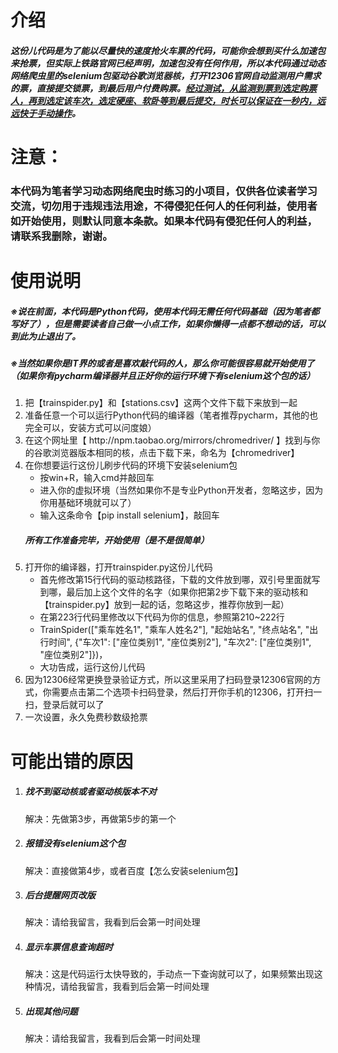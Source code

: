 <h1>介绍</h1>
<h5>这份儿代码是为了能以尽量快的速度抢火车票的代码，可能你会想到买什么加速包来抢票，但实际上铁路官网已经声明，加速包没有任何作用，所以本代码通过动态网络爬虫里的selenium包驱动谷歌浏览器核，打开12306官网自动监测用户需求的票，直接提交锁票，到最后用户付费购票。<u>经过测试，从监测到票到选定购票人，再到选定该车次，选定硬座、软卧等到最后提交，时长可以保证在一秒内，远远快于手动操作</u>。</h5>
<h1>注意：</h1>
<h3>本代码为笔者学习动态网络爬虫时练习的小项目，仅供各位读者学习交流，切勿用于违规违法用途，不得侵犯任何人的任何利益，使用者如开始使用，则默认同意本条款。如果本代码有侵犯任何人的利益，请联系我删除，谢谢。</h3>
<h1>使用说明</h1>
<h5>※说在前面，本代码是Python代码，使用本代码无需任何代码基础（因为笔者都写好了），但是需要读者自己做一小点工作，如果你懒得一点都不想动的话，可以到此为止退出了。</h5>
<h5>※当然如果你是IT界的或者是喜欢敲代码的人，那么你可能很容易就开始使用了（如果你有pycharm编译器并且正好你的运行环境下有selenium这个包的话）</h5>
<ol>
    <li>把【trainspider.py】和【stations.csv】这两个文件下载下来放到一起</li>
    <li>准备任意一个可以运行Python代码的编译器（笔者推荐pycharm，其他的也完全可以，安装方式可以问度娘）</li>
    <li>在这个网址里【 http://npm.taobao.org/mirrors/chromedriver/ 】找到与你的谷歌浏览器版本相同的核，点击下载下来，命名为【chromedriver】</li>
    <li>在你想要运行这份儿刷步代码的环境下安装selenium包
        <ul>
            <li>按win+R，输入cmd并敲回车</li>
            <li>进入你的虚拟环境（当然如果你不是专业Python开发者，忽略这步，因为你用基础环境就可以了）</li>
            <li>输入这条命令【pip install selenium】，敲回车</li></ul>
    <h5>所有工作准备完毕，开始使用（是不是很简单）</h5>
    </li>
    <li>打开你的编译器，打开trainspider.py这份儿代码
    <ul>
        <li>首先修改第15行代码的驱动核路径，下载的文件放到哪，双引号里面就写到哪，最后加上这个文件的名字（如果你把第2步下载下来的驱动核和【trainspider.py】放到一起的话，忽略这步，推荐你放到一起）</li>
        <li>在第223行代码里修改以下代码为你的信息，参照第210~222行         </li>
        <li>TrainSpider(["乘车姓名1", "乘车人姓名2"], "起始站名", "终点站名", "出行时间",  {"车次1": ["座位类别1", "座位类别2"], "车次2": ["座位类别1", "座位类别2"]})，</li>
        <li>大功告成，运行这份儿代码</li>
    </ul>
    </li>
    <li>因为12306经常更换登录验证方式，所以这里采用了扫码登录12306官网的方式，你需要点击第二个选项卡扫码登录，然后打开你手机的12306，打开扫一扫，登录后就可以了</li>
    <img href="login.jpg"/>
    <li>
        一次设置，永久免费秒数级抢票
    </li>
</ol>
<h1>可能出错的原因</h1>
<ol>
    <li><h5>找不到驱动核或者驱动核版本不对</h5>
        解决：先做第3步，再做第5步的第一个
    </li>
    <li><h5>报错没有selenium这个包</h5>
        解决：直接做第4步，或者百度【怎么安装selenium包】
    </li>
    <li><h5>后台提醒网页改版</h5>
        解决：请给我留言，我看到后会第一时间处理
    </li>
    <li>
        <h5>显示车票信息查询超时</h5>
        解决：这是代码运行太快导致的，手动点一下查询就可以了，如果频繁出现这种情况，请给我留言，我看到后会第一时间处理
    </li>
    <li><h5>出现其他问题</h5>
        解决：请给我留言，我看到后会第一时间处理
    </li>
</ol>
